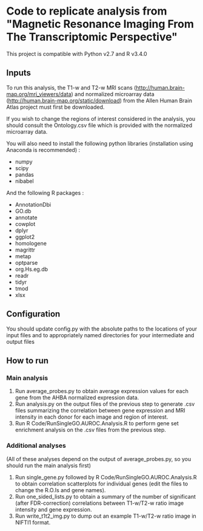 # Code to replicate analysis from "Magnetic Resonance Imaging From The Transcriptomic Perspective"

This project is compatible with Python v2.7 and R v3.4.0

## Inputs 

To run this analysis, the T1-w and T2-w MRI scans (http://human.brain-map.org/mri_viewers/data) and normalized microarray data (http://human.brain-map.org/static/download) from the Allen Human Brain Atlas project must first be downloaded.

If you wish to change the regions of interest considered in the analysis, you should consult the Ontology.csv file which is provided with the normalized microarray data.

You will also need to install the following python libraries (installation using Anaconda is recommended) : 

* numpy
* scipy
* pandas
* nibabel

And the following R packages :

* AnnotationDbi
* GO.db
* annotate
* cowplot
* dplyr
* ggplot2
* homologene
* magrittr
* metap
* optparse
* org.Hs.eg.db
* readr
* tidyr
* tmod
* xlsx

## Configuration 

You should update config.py with the absolute paths to the locations of your input files and to appropriately named directories for your intermediate and output files

## How to run

### Main analysis

1. Run average_probes.py to obtain average expression values for each gene from the AHBA normalized expression data.
2. Run analysis.py on the output files of the previous step to generate .csv files summarizing the correlation between gene expression and MRI intensity in each donor for each image and region of interest.
3. Run R Code/RunSingleGO.AUROC.Analysis.R to perform gene set enrichment analysis on the .csv files from the previous step.

### Additional analyses

(All of these analyses depend on the output of average_probes.py, so you should run the main analysis first)

1. Run single_gene.py followed by R Code/RunSingleGO.AUROC.Analysis.R to obtain correlation scatterplots for individual genes (edit the files to change the R.O.Is and gene names).
2. Run one_sided_lists.py to obtain a summary of the number of significant (after FDR-correction) correlations between T1-w/T2-w ratio image intensity and gene expression.
3. Run write_t1t2_img.py to dump out an example T1-w/T2-w ratio image in NIFTI1 format.
